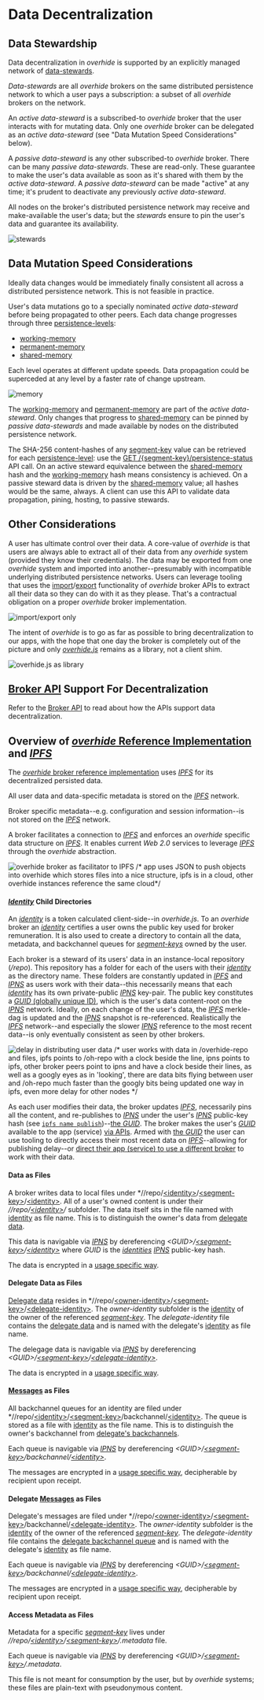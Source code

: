 # Data Decentralization

## Data Stewardship

Data decentralization in *overhide* is supported by an explicitly managed network of [data-stewards](glossary.html#data-steward).  

*Data-stewards* are all *overhide* brokers on the same distributed persistence network to which a user pays a subscription: a subset of all *overhide* brokers on the network.

An *active data-steward* is a subscribed-to *overhide* broker that the user interacts with for mutating data.  Only one *overhide* broker can be delegated as an *active data-steward* (see "Data Mutation Speed Considerations" below).

A *passive data-steward* is any other subscribed-to *overhide* broker.  There can be many *passive data-stewards*.  These are read-only.  These guarantee to make the user's data available as soon as it's shared with them by the *active data-steward*.  A *passive data-steward* can be made "active" at any time; it's prudent to deactivate any previously *active data-steward*.

All nodes on the broker's distributed persistence network may receive and make-available the user's data; but the *stewards* ensure to pin the user's data and guarantee its availability.

![stewards](images/stewards-sm.gif)

## Data Mutation Speed Considerations

Ideally data changes would be immediately finally consistent all across a distributed persistence network.  This is not feasible in practice.

User's data mutations go to a specially nominated *active data-steward* before being propagated to other peers.  Each data change progresses through three [persistence-levels](glossary.html#working-memory-permanent-memory-shared-memory-persistence-status):

* [working-memory](glossary.html#working-memory-permanent-memory-shared-memory-persistence-status)
* [permanent-memory](glossary.html#working-memory-permanent-memory-shared-memory-persistence-status)
* [shared-memory](glossary.html#working-memory-permanent-memory-shared-memory-persistence-status)

Each level operates at different update speeds.  Data propagation could be superceded at any level by a faster rate of change upstream.

![memory](images/memory-sm.gif)

The [working-memory](glossary.html#working-memory-permanent-memory-shared-memory-persistence-status) and [permanent-memory](glossary.html#working-memory-permanent-memory-shared-memory-persistence-status) are part of the *active data-steward*.  Only changes that progress to [shared-memory](glossary.html#working-memory-permanent-memory-shared-memory-persistence-status) can be pinned by *passive data-stewards* and made available by nodes on the distributed persistence network. 

The SHA-256 content-hashes of any [segment-key](glossary.html#segment-key) value can be retrieved for each [persistence-level](glossary.html#working-memory-permanent-memory-shared-memory-persistence-status): use the [GET /{segment-key}/persistence-status](broker.html#operation---segment-key--persistence-status-get) API call.  On an active steward equivalence between the [shared-memory](glossary.html#working-memory-permanent-memory-shared-memory-persistence-status) hash and the [working-memory](glossary.html#working-memory-permanent-memory-shared-memory-persistence-status) hash means consistency is achieved.  On a passive steward data is driven by the [shared-memory](glossary.html#working-memory-permanent-memory-shared-memory-persistence-status) value; all hashes would be the same, always.  A client can use this API to validate data propagation, pining, hosting, to passive stewards.

## Other Considerations

A user has ultimate control over their data.  A core-value of *overhide* is that users are always able to extract all of their data from any *overhide* system (provided they know their credentials).  The data may be exported from one *overhide* system and imported into another--presumably with incompatible underlying distributed persistence networks.  Users can leverage tooling that uses the [import](broker.html#operation-import-WIRE)/[export](broker.html#operation-export-WIRE) functionality of *overhide* broker APIs to extract all their data so they can do with it as they please.  That's a contractual obligation on a proper *overhide* broker implementation.

![import/export only](images/import-export.gif) 

The intent of *overhide* is to go as far as possible to bring decentralization to our apps, with the hope that one day the broker is completely out of the picture and only [*overhide.js*](overhide.js.md) remains as a library, not a client shim. 

![overhide.js as library](images/oh-js-as-lib.gif) 

## [Broker API](broker.html) Support For Decentralization

Refer to the [Broker API](broker.html#tag-data-stewardship) to read about how the APIs support data decentralization.

## Overview of [*overhide* Reference Implementation](https://github.com/JakubNer/overhide-broker) and [*IPFS*](https://ipfs.io/)

The [*overhide* broker reference implementation](https://github.com/JakubNer/overhide-broker) uses [*IPFS*](https://ipfs.io/) for its decentralized persisted data.

All user data and data-specific metadata is stored on the [*IPFS*](https://ipfs.io/) network.

Broker specific metadata--e.g. configuration and session information--is not stored on the [*IPFS*](https://ipfs.io/) network.

A broker facilitates a connection to [*IPFS*](https://ipfs.io/) and enforces an *overhide* specific data structure on [*IPFS*](https://ipfs.io/).  It enables current *Web 2.0* services to leverage [*IPFS*](https://ipfs.io/) through the *overhide* abstraction.

![overhide broker as facilitator to IPFS /* app uses JSON to push objects into overhide which stores files into a nice structure, ipfs is in a cloud, other overhide instances reference the same cloud*/](images/oh-facilitator.gif)

#### [*Identity*](identity.md) Child Directories

An [*identity*](identity.md) is a token calculated client-side--in *overhide.js*.  To an *overhide* broker an [*identity*](identity.md) certifies a user owns the public key used for broker remuneration.  It is also used to create a directory to contain all the data, metadata, and backchannel queues for [*segment-keys*](glossary.md#segment-key) owned by the user.

Each broker is a steward of its users' data in an instance-local repository (*/repo*).  This repository has a folder for each of the users with their [*identity*](identity.md) as the directory name.  These folders are constantly updated in [*IPFS*](https://ipfs.io/) and [*IPNS*](https://docs.ipfs.io/guides/concepts/ipns/) as users work with their data--this necessarily means that each [*identity*](identity.md) has its own private-public [*IPNS*](https://docs.ipfs.io/guides/concepts/ipns/) key-pair.  The public key constitutes a [*GUID* (globally unique ID)](broker.html#/definitions/GUID), which is the user's data content-root on the [*IPNS*](https://docs.ipfs.io/guides/concepts/ipns/) network.  Ideally, on each change of the user's data, the [*IPFS*](https://ipfs.io/) merkle-dag is updated and the [*IPNS*](https://docs.ipfs.io/guides/concepts/ipns/) snapshot is re-referenced.  Realistically the [*IPFS*](https://ipfs.io/) network--and especially the slower [*IPNS*](https://docs.ipfs.io/guides/concepts/ipns/) reference to the most recent data--is only eventually consistent as seen by other brokers.

![delay in distributing user data /* user works with data in /overhide-repo and files, ipfs points to /oh-repo with a clock beside the line, ipns points to ipfs, other broker peers point to ipns and have a clock beside their lines, as well as a googly eyes as in 'looking', there are data bits flying between user and /oh-repo much faster than the googly bits being updated one way in ipfs, even more delay for other nodes */](images/delay-in-distro.gif)

As each user modifies their data, the broker updates [*IPFS*](https://ipfs.io/), necessarily pins all the content, and re-publishes to [*IPNS*](https://docs.ipfs.io/guides/concepts/ipns/) under the user's [*IPNS*](https://docs.ipfs.io/guides/concepts/ipns/) public-key hash (see [`ipfs name publish`](https://ipfs.io/docs/commands/#ipfs-name-publish))--[the *GUID*](broker.html#/definitions/GUID).  The broker makes the user's [*GUID*](broker.html#/definitions/GUID) available to the app (service) [via APIs](broker.html#operation--guids-get).  Armed with [the *GUID*](broker.html#/definitions/GUID) the user can use tooling to directly access their most recent data on [*IPFS*](https://ipfs.io/)--allowing for publishing delay--or [direct their app (service) to use a different broker](broker.html#operation--all-data-post) to work with their data.

#### Data as Files

A broker writes data to local files under *//repo/[\<identity>](identity.md)/[\<segment-key>](glossary.md#segment-key)/[\<identity>](identity.md).  All of a user's owned content is under their *//repo/[\<identity>](identity.md)/* subfolder.  The data itself sits in the file named with [identity](identity.md) as file name.  This is to distinguish the owner's data from [delegate data](broker.html#tag-delegate).

This data is navigable via [*IPNS*](https://docs.ipfs.io/guides/concepts/ipns/) by dereferencing *\<GUID>/[\<segment-key>](glossary.md#segment-key)/[\<identity>](identity.md)* where *GUID* is the [*identities*](identity.md) [*IPNS*](https://docs.ipfs.io/guides/concepts/ipns/) public-key hash.

The data is encrypted in a [usage specific way](glossary.md#datastore-value-secret).

#### Delegate Data as Files

[Delegate data](broker.html#tag-delegate) resides in *//repo/[\<owner-identity>](identity.md)/[\<segment-key>](glossary.md#segment-key)/[\<delegate-identity>](identity.md).  The *owner-identity* subfolder is the [identity](identity.md) of the owner of the referenced [*segment-key*](glossary.md#segment-key).  The *delegate-identity* file contains the [delegate data](broker.html#tag-delegate) and is named with the delegate's [identity](identity.md) as file name.

The delegage data is navigable via [*IPNS*](https://docs.ipfs.io/guides/concepts/ipns/) by dereferencing *\<GUID>/[\<segment-key>](glossary.md#segment-key)/[\<delegate-identity>](identity.md)*.

The data is encrypted in a [usage specific way](glossary.md#datastore-value-secret).

#### [Messages](glossary.md#backchannel-queue) as Files

All backchannel queues for an identity are filed under *//repo/[\<identity>](identity.md)/[\<segment-key>](glossary.md#segment-key)/backchannel/[\<identity>](identity.md).  The queue is stored as a file with [identity](identity.md) as the file name.  This is to distinguish the owner's backchannel from [delegate's backchannels](broker.html#tag-delegate).

Each queue is navigable via [*IPNS*](https://docs.ipfs.io/guides/concepts/ipns/) by dereferencing *\<GUID>/[\<segment-key>](glossary.md#segment-key)/backchannel/[\<identity>](identity.md)*.

The messages are encrypted in a [usage specific way](glossary.md#datastore-value-secret), decipherable by recipient upon receipt.

#### Delegate [Messages](glossary.md#backchannel-queue) as Files

Delegate's messages are filed under *//repo/[\<owner-identity>](identity.md)/[\<segment-key>](glossary.md#segment-key)/backchannel/[\<delegate-identity>](identity.md).  The *owner-identity* subfolder is the [identity](identity.md) of the owner of the referenced [*segment-key*](glossary.md#segment-key).  The *delegate-identity* file contains the [delegate backchannel queue](broker.html#tag-delegate) and is named with the delegate's [identity](identity.md) as file name.

Each queue is navigable via [*IPNS*](https://docs.ipfs.io/guides/concepts/ipns/) by dereferencing *\<GUID>/[\<segment-key>](glossary.md#segment-key)/backchannel/[\<delegate-identity>](identity.md)*.

The messages are encrypted in a [usage specific way](glossary.md#datastore-value-secret), decipherable by recipient upon receipt.

#### Access Metadata as Files

Metadata for a specific [*segment-key*](glossary.md#segment-key) lives under *//repo/[\<identity>](identity.md)/[\<segment-key>](glossary.md#segment-key)/.metadata* file.

Each queue is navigable via [*IPNS*](https://docs.ipfs.io/guides/concepts/ipns/) by dereferencing *\<GUID>/[\<segment-key>](glossary.md#segment-key)/.metadata*.

This file is not meant for consumption by the user, but by *overhide* systems; these files are plain-text with pseudonymous content.
